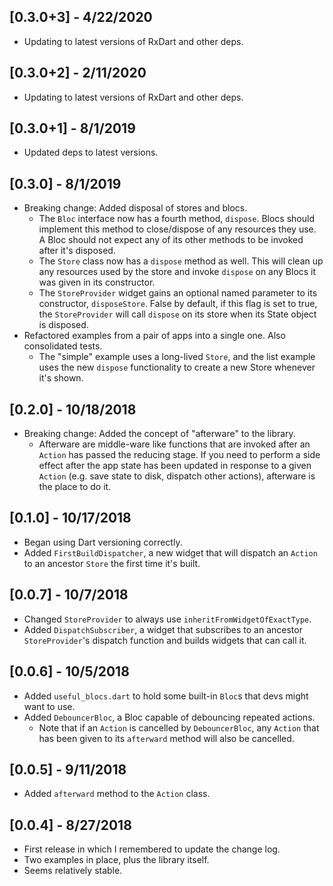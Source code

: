 ## [0.3.0+3] - 4/22/2020

* Updating to latest versions of RxDart and other deps.

## [0.3.0+2] - 2/11/2020

* Updating to latest versions of RxDart and other deps.

## [0.3.0+1] - 8/1/2019
                                  
* Updated deps to latest versions.

## [0.3.0] - 8/1/2019

* Breaking change: Added disposal of stores and blocs.
  - The `Bloc` interface now has a fourth method, `dispose`. Blocs
    should implement this method to close/dispose of any resources
    they use. A Bloc should not expect any of its other methods to be
    invoked after it's disposed.
  - The `Store` class now has a `dispose` method as well. This will
    clean up any resources used by the store and invoke `dispose` on
    any Blocs it was given in its constructor.
  - The `StoreProvider` widget gains an optional named parameter to
    its constructor, `disposeStore`. False by default, if this flag
    is set to true, the `StoreProvider` will call `dispose` on its
    store when its State object is disposed.
* Refactored examples from a pair of apps into a single one. Also
  consolidated tests.
  - The "simple" example uses a long-lived `Store`, and the list
    example uses the new `dispose` functionality to create a new
    Store whenever it's shown.

## [0.2.0] - 10/18/2018

* Breaking change: Added the concept of "afterware" to the library.
  - Afterware are middle-ware like functions that are invoked after an
    `Action` has passed the reducing stage. If you need to perform a
    side effect after the app state has been updated in response to a
    given `Action` (e.g. save state to disk, dispatch other actions),
    afterware is the place to do it.

## [0.1.0] - 10/17/2018

* Began using Dart versioning correctly.
* Added `FirstBuildDispatcher`, a new widget that will dispatch an
  `Action` to an ancestor `Store` the first time it's built.

## [0.0.7] - 10/7/2018

* Changed `StoreProvider` to always use `inheritFromWidgetOfExactType`.
* Added `DispatchSubscriber`, a widget that subscribes to an ancestor
  `StoreProvider`'s dispatch function and builds widgets that can call
  it.

## [0.0.6] - 10/5/2018

* Added `useful_blocs.dart` to hold some built-in `Bloc`s that devs
  might want to use.
* Added `DebouncerBloc`, a Bloc capable of debouncing repeated actions.
  - Note that if an `Action` is cancelled by `DebouncerBloc`, any
    `Action` that has been given to its `afterward` method will also be
    cancelled.

## [0.0.5] - 9/11/2018

* Added `afterward` method to the `Action` class.

## [0.0.4] - 8/27/2018

* First release in which I remembered to update the change log.
* Two examples in place, plus the library itself.
* Seems relatively stable.
